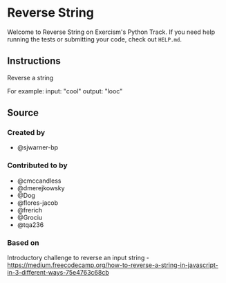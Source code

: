 # Reverse String

Welcome to Reverse String on Exercism's Python Track.
If you need help running the tests or submitting your code, check out `HELP.md`.

## Instructions

Reverse a string

For example:
input: "cool"
output: "looc"

## Source

### Created by

- @sjwarner-bp

### Contributed to by

- @cmccandless
- @dmerejkowsky
- @Dog
- @flores-jacob
- @frerich
- @Grociu
- @tqa236

### Based on

Introductory challenge to reverse an input string - https://medium.freecodecamp.org/how-to-reverse-a-string-in-javascript-in-3-different-ways-75e4763c68cb
